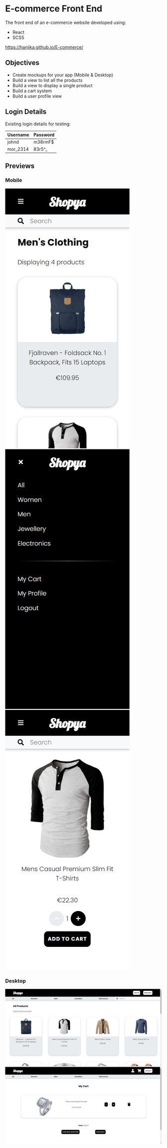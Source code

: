 # E-commerce Front End

The front end of an e-commerce website developed using:

- React
- SCSS

https://hanjika.github.io/E-commerce/

## Objectives

- Create mockups for your app (Mobile & Desktop)
- Build a view to list all the products
- Build a view to display a single product
- Build a cart system
- Build a user profile view

## Login Details

Existing login details for testing:

| Username | Password |
|----------|----------|
| johnd    | m38rmF$  |
| mor_2314 | 83r5^_   |

## Previews

### Mobile

![Mobile filtered page](images/mobile_filter.png)
![Mobile nav](images/mobile_nav.png)
![Mobile product page](images/mobile_product.png)

### Desktop

![Desktop homepage](images/desktop_homepage.png)
![Desktop cart](images/desktop_cart.png)